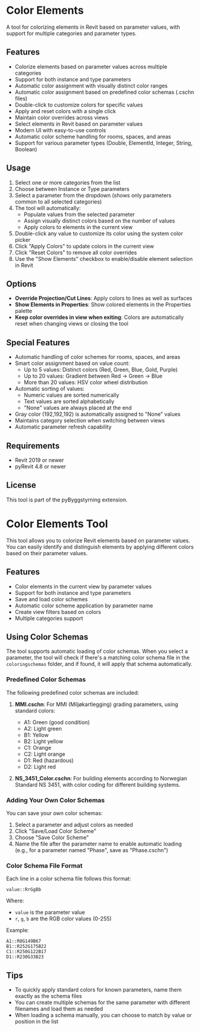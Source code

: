 # Color Elements

A tool for colorizing elements in Revit based on parameter values, with support for multiple categories and parameter types.

## Features

- Colorize elements based on parameter values across multiple categories
- Support for both instance and type parameters
- Automatic color assignment with visually distinct color ranges
- Automatic color assignment based on predefined color schemas (.cschn files)
- Double-click to customize colors for specific values
- Apply and reset colors with a single click
- Maintain color overrides across views
- Select elements in Revit based on parameter values
- Modern UI with easy-to-use controls
- Automatic color scheme handling for rooms, spaces, and areas
- Support for various parameter types (Double, ElementId, Integer, String, Boolean)

## Usage

1. Select one or more categories from the list
2. Choose between Instance or Type parameters
3. Select a parameter from the dropdown (shows only parameters common to all selected categories)
4. The tool will automatically:
   - Populate values from the selected parameter
   - Assign visually distinct colors based on the number of values
   - Apply colors to elements in the current view
5. Double-click any value to customize its color using the system color picker
6. Click "Apply Colors" to update colors in the current view
7. Click "Reset Colors" to remove all color overrides
8. Use the "Show Elements" checkbox to enable/disable element selection in Revit

## Options

- **Override Projection/Cut Lines**: Apply colors to lines as well as surfaces
- **Show Elements in Properties**: Show colored elements in the Properties palette
- **Keep color overrides in view when exiting**: Colors are automatically reset when changing views or closing the tool

## Special Features

- Automatic handling of color schemes for rooms, spaces, and areas
- Smart color assignment based on value count:
  - Up to 5 values: Distinct colors (Red, Green, Blue, Gold, Purple)
  - Up to 20 values: Gradient between Red → Green → Blue
  - More than 20 values: HSV color wheel distribution
- Automatic sorting of values:
  - Numeric values are sorted numerically
  - Text values are sorted alphabetically
  - "None" values are always placed at the end
- Gray color (192,192,192) is automatically assigned to "None" values
- Maintains category selection when switching between views
- Automatic parameter refresh capability

## Requirements

- Revit 2019 or newer
- pyRevit 4.8 or newer

## License

This tool is part of the pyByggstyrning extension.

# Color Elements Tool

This tool allows you to colorize Revit elements based on parameter values. You can easily identify and distinguish elements by applying different colors based on their parameter values.

## Features

- Color elements in the current view by parameter values
- Support for both instance and type parameters
- Save and load color schemes
- Automatic color scheme application by parameter name
- Create view filters based on colors
- Multiple categories support

## Using Color Schemas

The tool supports automatic loading of color schemas. When you select a parameter, the tool will check if there's a matching color schema file in the `coloringschemas` folder, and if found, it will apply that schema automatically.

### Predefined Color Schemas

The following predefined color schemas are included:

1. **MMI.cschn**: For MMI (Miljøkartlegging) grading parameters, using standard colors:

   - A1: Green (good condition)
   - A2: Light green
   - B1: Yellow
   - B2: Light yellow
   - C1: Orange
   - C2: Light orange
   - D1: Red (hazardous)
   - D2: Light red
2. **NS_3451_Color.cschn**: For building elements according to Norwegian Standard NS 3451, with color coding for different building systems.

### Adding Your Own Color Schemas

You can save your own color schemas:

1. Select a parameter and adjust colors as needed
2. Click "Save/Load Color Scheme"
3. Choose "Save Color Scheme"
4. Name the file after the parameter name to enable automatic loading (e.g., for a parameter named "Phase", save as "Phase.cschn")

### Color Schema File Format

Each line in a color schema file follows this format:

```
value::RrGgBb
```

Where:

- `value` is the parameter value
- `r`, `g`, `b` are the RGB color values (0-255)

Example:

```
A1::R0G149B67
B1::R252G175B22
C1::R250G122B17
D1::R230G33B23
```

## Tips

- To quickly apply standard colors for known parameters, name them exactly as the schema files
- You can create multiple schemas for the same parameter with different filenames and load them as needed
- When loading a schema manually, you can choose to match by value or position in the list
